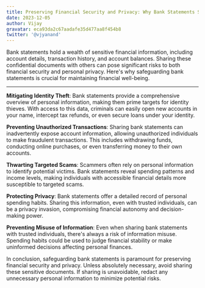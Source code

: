 ```yaml
---
title: Preserving Financial Security and Privacy: Why Bank Statements Should Remain Confidential
date: 2023-12-05
author: Vijay
gravatar: eca93da2c67aadafe35d477aa8f454b8
twitter: '@vjyanand'
---
```


 Bank statements hold a wealth of sensitive financial information, including account details, transaction history, and account balances. Sharing these confidential documents with others can pose significant risks to both financial security and personal privacy. Here's why safeguarding bank statements is crucial for maintaining financial well-being.

---

 **Mitigating Identity Theft**: Bank statements provide a comprehensive overview of personal information, making them prime targets for identity thieves. With access to this data, criminals can easily open new accounts in your name, intercept tax refunds, or even secure loans under your identity.

 **Preventing Unauthorized Transactions**: Sharing bank statements can inadvertently expose account information, allowing unauthorized individuals to make fraudulent transactions. This includes withdrawing funds, conducting online purchases, or even transferring money to their own accounts.

 **Thwarting Targeted Scams**: Scammers often rely on personal information to identify potential victims. Bank statements reveal spending patterns and income levels, making individuals with accessible financial details more susceptible to targeted scams.

 **Protecting Privacy**: Bank statements offer a detailed record of personal spending habits. Sharing this information, even with trusted individuals, can be a privacy invasion, compromising financial autonomy and decision-making power.

 **Preventing Misuse of Information**: Even when sharing bank statements with trusted individuals, there's always a risk of information misuse. Spending habits could be used to judge financial stability or make uninformed decisions affecting personal finances.

 In conclusion, safeguarding bank statements is paramount for preserving financial security and privacy. Unless absolutely necessary, avoid sharing these sensitive documents. If sharing is unavoidable, redact any unnecessary personal information to minimize potential risks.